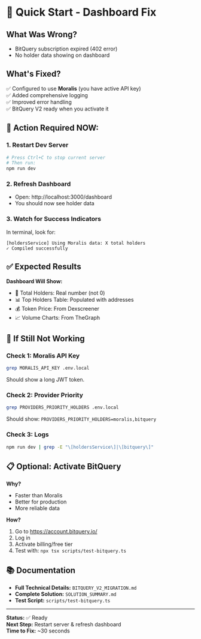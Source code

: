 # 🚀 Quick Start - Dashboard Fix

## What Was Wrong?
- BitQuery subscription expired (402 error)
- No holder data showing on dashboard

## What's Fixed?
✅ Configured to use **Moralis** (you have active API key)  
✅ Added comprehensive logging  
✅ Improved error handling  
✅ BitQuery V2 ready when you activate it  

## 🎯 Action Required NOW:

### 1. Restart Dev Server
```bash
# Press Ctrl+C to stop current server
# Then run:
npm run dev
```

### 2. Refresh Dashboard
- Open: http://localhost:3000/dashboard
- You should now see holder data

### 3. Watch for Success Indicators
In terminal, look for:
```
[holdersService] Using Moralis data: X total holders
✓ Compiled successfully
```

## ✅ Expected Results

**Dashboard Will Show:**
- 👥 Total Holders: Real number (not 0)
- 📊 Top Holders Table: Populated with addresses
- 💰 Token Price: From Dexscreener
- 📈 Volume Charts: From TheGraph

## 🔧 If Still Not Working

### Check 1: Moralis API Key
```bash
grep MORALIS_API_KEY .env.local
```
Should show a long JWT token.

### Check 2: Provider Priority
```bash
grep PROVIDERS_PRIORITY_HOLDERS .env.local
```
Should show: `PROVIDERS_PRIORITY_HOLDERS=moralis,bitquery`

### Check 3: Logs
```bash
npm run dev | grep -E "\[holdersService\]|\[bitquery\]"
```

## 📋 Optional: Activate BitQuery

**Why?**
- Faster than Moralis
- Better for production
- More reliable data

**How?**
1. Go to https://account.bitquery.io/
2. Log in
3. Activate billing/free tier
4. Test with: `npx tsx scripts/test-bitquery.ts`

## 📚 Documentation

- **Full Technical Details:** `BITQUERY_V2_MIGRATION.md`
- **Complete Solution:** `SOLUTION_SUMMARY.md`
- **Test Script:** `scripts/test-bitquery.ts`

---

**Status:** ✅ Ready  
**Next Step:** Restart server & refresh dashboard  
**Time to Fix:** ~30 seconds  
